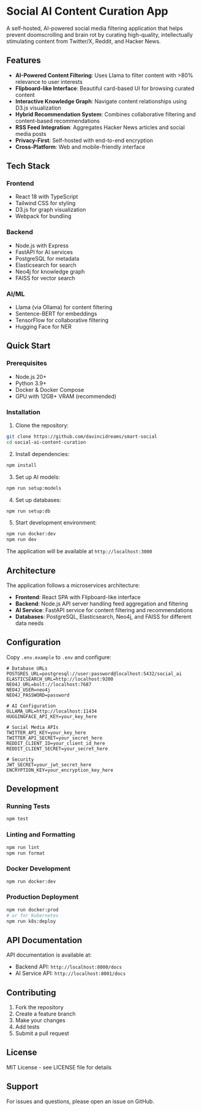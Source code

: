 # Social AI Content Curation App

A self-hosted, AI-powered social media filtering application that helps prevent doomscrolling and brain rot by curating high-quality, intellectually stimulating content from Twitter/X, Reddit, and Hacker News.

## Features

- **AI-Powered Content Filtering**: Uses Llama to filter content with >80% relevance to user interests
- **Flipboard-like Interface**: Beautiful card-based UI for browsing curated content
- **Interactive Knowledge Graph**: Navigate content relationships using D3.js visualization
- **Hybrid Recommendation System**: Combines collaborative filtering and content-based recommendations
- **RSS Feed Integration**: Aggregates Hacker News articles and social media posts
- **Privacy-First**: Self-hosted with end-to-end encryption
- **Cross-Platform**: Web and mobile-friendly interface

## Tech Stack

### Frontend

- React 18 with TypeScript
- Tailwind CSS for styling
- D3.js for graph visualization
- Webpack for bundling

### Backend

- Node.js with Express
- FastAPI for AI services
- PostgreSQL for metadata
- Elasticsearch for search
- Neo4j for knowledge graph
- FAISS for vector search

### AI/ML

- Llama (via Ollama) for content filtering
- Sentence-BERT for embeddings
- TensorFlow for collaborative filtering
- Hugging Face for NER

## Quick Start

### Prerequisites

- Node.js 20+
- Python 3.9+
- Docker & Docker Compose
- GPU with 12GB+ VRAM (recommended)

### Installation

1. Clone the repository:

```bash
git clone https://github.com/davincidreams/smart-social
cd social-ai-content-curation
```

2. Install dependencies:

```bash
npm install
```

3. Set up AI models:

```bash
npm run setup:models
```

4. Set up databases:

```bash
npm run setup:db
```

5. Start development environment:

```bash
npm run docker:dev
npm run dev
```

The application will be available at `http://localhost:3000`

## Architecture

The application follows a microservices architecture:

- **Frontend**: React SPA with Flipboard-like interface
- **Backend**: Node.js API server handling feed aggregation and filtering
- **AI Service**: FastAPI service for content filtering and recommendations
- **Databases**: PostgreSQL, Elasticsearch, Neo4j, and FAISS for different data needs

## Configuration

Copy `.env.example` to `.env` and configure:

```env
# Database URLs
POSTGRES_URL=postgresql://user:password@localhost:5432/social_ai
ELASTICSEARCH_URL=http://localhost:9200
NEO4J_URL=bolt://localhost:7687
NEO4J_USER=neo4j
NEO4J_PASSWORD=password

# AI Configuration
OLLAMA_URL=http://localhost:11434
HUGGINGFACE_API_KEY=your_key_here

# Social Media APIs
TWITTER_API_KEY=your_key_here
TWITTER_API_SECRET=your_secret_here
REDDIT_CLIENT_ID=your_client_id_here
REDDIT_CLIENT_SECRET=your_secret_here

# Security
JWT_SECRET=your_jwt_secret_here
ENCRYPTION_KEY=your_encryption_key_here
```

## Development

### Running Tests

```bash
npm test
```

### Linting and Formatting

```bash
npm run lint
npm run format
```

### Docker Development

```bash
npm run docker:dev
```

### Production Deployment

```bash
npm run docker:prod
# or for Kubernetes
npm run k8s:deploy
```

## API Documentation

API documentation is available at:

- Backend API: `http://localhost:8000/docs`
- AI Service API: `http://localhost:8001/docs`

## Contributing

1. Fork the repository
2. Create a feature branch
3. Make your changes
4. Add tests
5. Submit a pull request

## License

MIT License - see LICENSE file for details

## Support

For issues and questions, please open an issue on GitHub.

